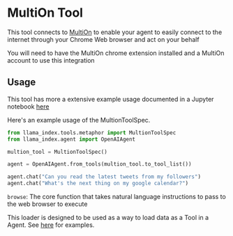 # MultiOn Tool

This tool connects to [MultiOn](https://www.multion.ai/) to enable your agent to easily
connect to the internet through your Chrome Web browser and act on your behalf

You will need to have the MultiOn chrome extension installed and a MultiOn account
to use this integration

## Usage

This tool has more a extensive example usage documented in a Jupyter notebook [here](https://github.com/emptycrown/llama-hub/tree/main/llama_hub/tools/notebooks/multion.ipynb)

Here's an example usage of the MultionToolSpec.

```python
from llama_index.tools.metaphor import MultionToolSpec
from llama_index.agent import OpenAIAgent

multion_tool = MultionToolSpec()

agent = OpenAIAgent.from_tools(multion_tool.to_tool_list())

agent.chat("Can you read the latest tweets from my followers")
agent.chat("What's the next thing on my google calendar?")
```

`browse`: The core function that takes natural language instructions to pass to the web browser to execute

This loader is designed to be used as a way to load data as a Tool in a Agent. See [here](https://github.com/emptycrown/llama-hub/tree/main) for examples.

